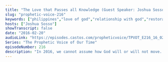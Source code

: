 ```yaml
---
title: "The Love that Passes all Knowledge (Guest Speaker: Joshua Sosso)"
slug: "prophetic-voice-216"
keywords: ["philippines","love of god","relationship with god","restoration","valentines day"]
hosts: ["Joshua Sosso"]
showTranscript: false
date: "2016-02-20"
audioLink: "https://episodes.castos.com/propheticvoice/TPVOT_E216_16_02_20-21_The_Love_that_Passes_all_Knowledge.mp3"
Series: "The Prophetic Voice of Our Time"
episodeNumber: 216
description: "In 2016, we cannot assume how God will or will not move. We have to set aside our expectations and pursue Him in His love that passes all knowledge and understanding!"
---
```

